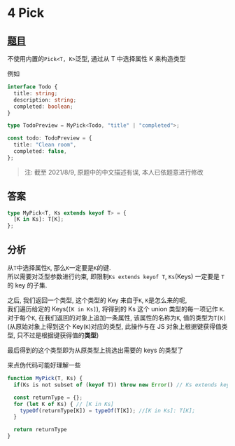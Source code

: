 # 4 Pick

## [题目](https://github.com/type-challenges/type-challenges/blob/master/questions/4-easy-pick/README.zh-CN.md)

不使用内置的`Pick<T, K>`泛型, 通过从 T 中选择属性 K 来构造类型

例如

```ts
interface Todo {
  title: string;
  description: string;
  completed: boolean;
}

type TodoPreview = MyPick<Todo, "title" | "completed">;

const todo: TodoPreview = {
  title: "Clean room",
  completed: false,
};
```

> 注: 截至 2021/8/9, 原题中的中文描述有误, 本人已依题意进行修改

## 答案

```ts
type MyPick<T, Ks extends keyof T> = {
  [K in Ks]: T[K];
};
```

## 分析

从`T`中选择属性`K`, 那么`K`一定要是`K`的键.  
所以需要对泛型参数进行约束, 即限制`Ks extends keyof T`, `Ks`(Keys) 一定要是 `T` 的 key 的子集.

之后, 我们返回一个类型, 这个类型的 Key 来自于`K`, `K`是怎么来的呢,  
我们遍历给定的 Keys(`[K in Ks]`), 将得到的 Ks 这个 union 类型的每一项记作 `K`.  
对于每个`K`, 在我们返回的对象上追加一条属性, 该属性的名称为`K`, 值的类型为`T[K]`
(从原始对象上得到这个 Key(`K`)对应的类型, 此操作与在 JS 对象上根据键获得值类型, 只不过是根据键获得值的**类型**)

最后得到的这个类型即为从原类型上挑选出需要的 keys 的类型了

来点伪代码可能好理解一些

```ts
function MyPick(T, Ks) {
  if(Ks is not subset of (keyof T)) throw new Error() // Ks extends keyof T

  const returnType = {};
  for (let K of Ks) { // [K in Ks]
    typeOf(returnType[K]) = typeOf(T[K]); //[K in Ks]: T[K];
  }

  return returnType
}
```

